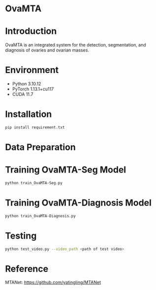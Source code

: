 # OvaMTA
# Introduction
OvaMTA is an integrated system for the detection, segmentation, and diagnosis of ovaries and ovarian masses.

# Environment
* Python 3.10.12
* PyTorch 1.13.1+cu117
* CUDA 11.7

# Installation
```bash
pip install requirement.txt
```

# Data Preparation

# Training OvaMTA-Seg Model 
```bash
python train_OvaMTA-Seg.py
```

# Training OvaMTA-Diagnosis Model 
```bash
python train_OvaMTA-Diagnosis.py
```

# Testing
```bash
python test_video.py --video_path <path of test video>
```
# Reference
MTANet: https://github.com/yatingling/MTANet
